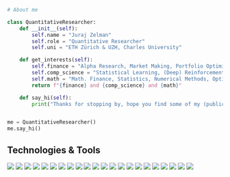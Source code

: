 ```python
# About me

class QuantitativeResearcher:
    def __init__(self):
        self.name = "Juraj Zelman"
        self.role = "Quantitative Researcher"
        self.uni = "ETH Zürich & UZH, Charles University"

    def get_interests(self):
        self.finance = "Alpha Research, Market Making, Portfolio Optimization"
        self.comp_science = "Statistical Learning, (Deep) Reinforcement Learning"
        self.math = "Math. Finance, Statistics, Numerical Methods, Optimal Control"
        return f"{finance} and {comp_science} and {math}"

    def say_hi(self):
        print("Thanks for stopping by, hope you find some of my (public) work interesting!")


me = QuantitativeResearcher()
me.say_hi()
```

## Technologies & Tools

![](https://img.shields.io/badge/Code-Python-informational?style=flat&logo=python&logoColor=white&color=5E81AC)
![](https://img.shields.io/badge/Code-Rust-informational?style=flat&logo=rust&logoColor=white&color=5E81AC)
![](https://img.shields.io/badge/Code-SQL-informational?style=flat&logo=postgresql&logoColor=white&color=5E81AC)
![](https://img.shields.io/badge/Code-R-276DC3?style=flat&logo=r&logoColor=white&color=5E81AC)
![](https://img.shields.io/badge/Tools-LaTeX-47A141?style=flat&logo=latex&logoColor=white&color=5E81AC)
![](https://img.shields.io/badge/Tools-Neovim-47A141?style=flat&logo=neovim&logoColor=white&color=5E81AC)
![](https://img.shields.io/badge/Tools-Poetry-informational?style=flat&logo=poetry&logoColor=white&color=5E81AC)
![](https://img.shields.io/badge/Tools-Ruff-informational?style=flat&logo=ruff&logoColor=white&color=5E81AC)
![](https://img.shields.io/badge/Tools-Scikit_learn-F7931E?style=flat&logo=scikit-learn&logoColor=white&color=5E81AC)
![](https://img.shields.io/badge/Tools-Numpy-777BB4?style=flat&logo=numpy&logoColor=white&color=5E81AC)
![](https://img.shields.io/badge/Tools-Polars-2C2D72?style=flat&logo=polars&logoColor=white&color=5E81AC)
![](https://img.shields.io/badge/Tools-CVXPY-informational?style=flat&logo=celestron&logoColor=white&color=5E81AC)
![](https://img.shields.io/badge/Tools-Pandas-2C2D72?style=flat&logo=pandas&logoColor=white&color=5E81AC)
![](https://img.shields.io/badge/Tools-PyTorch-EE4C2C?style=flat&logo=PyTorch&logoColor=white&color=5E81AC)
![](https://img.shields.io/badge/Tools-Selenium-informational?style=flat&logo=selenium&logoColor=white&color=5E81AC)
![](https://img.shields.io/badge/Tools-Docker-informational?style=flat&logo=docker&logoColor=white&color=5E81AC)
![](https://img.shields.io/badge/Editor-VS_Code-informational?style=flat&logo=vscodium&logoColor=white&color=5E81AC)
![](https://img.shields.io/badge/Tools-Git-informational?style=flat&logo=git&logoColor=white&color=5E81AC)
![](https://img.shields.io/badge/Shell-Bash-informational?style=flat&logo=gnu-bash&logoColor=white&color=5E81AC)
![](https://img.shields.io/badge/Terminal-Alacritty-informational?style=flat&logo=alacritty&logoColor=white&color=5E81AC)
![](https://img.shields.io/badge/OS-NixOS-5277C3?style=flat&logo=nixos&logoColor=white&color=5E81AC)
![](https://img.shields.io/badge/OS-Arch_Linux-35BF5C?style=flat&logo=arch-linux&logoColor=white&color=5E81AC)